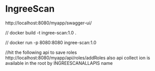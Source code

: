 # IngreeScan
http://localhost:8080/myapp/swagger-ui/


//
docker build -t ingree-scan:1.0 .

//
docker run -p 8080:8080 ingree-scan:1.0

//hit the following api to save roles
http://localhost:8080/myapp/api/roles/addRoles
 also api collect ion is available in the root by INGREESCANALLAPIS name